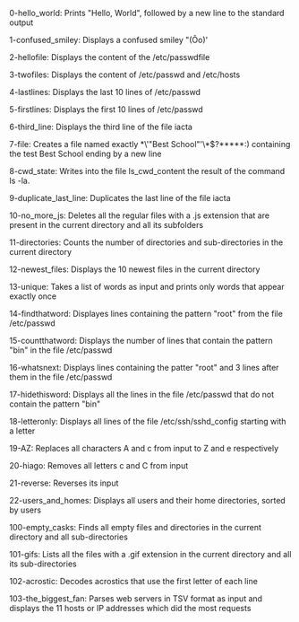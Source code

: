 0-hello_world: Prints "Hello, World", followed by a new line to the standard output

1-confused_smiley: Displays a confused smiley "(Ôo)'

2-hellofile: Displays the content of the /etc/passwdfile

3-twofiles:	Displays the content of /etc/passwd and /etc/hosts

4-lastlines:	Displays the last 10 lines of /etc/passwd

5-firstlines:	Displays the first 10 lines of /etc/passwd

6-third_line:	Displays the third line of the file iacta

7-file:	Creates a file named exactly \*\\'"Best School"\'\\*$\?\*\*\*\*\*:) containing the test Best School ending by a new line

8-cwd_state:	Writes into the file ls_cwd_content the result of the command ls -la.

9-duplicate_last_line:	Duplicates the last line of the file iacta

10-no_more_js:	Deletes all the regular files with a .js extension that are present in the current directory and all its subfolders

11-directories:	Counts the number of directories and sub-directories in the current directory

12-newest_files:	Displays the 10 newest files in the current directory

13-unique:	Takes a list of words as input and prints only words that appear exactly once

14-findthatword:	Displayes lines containing the pattern "root" from the file /etc/passwd

15-countthatword:	Displays the number of lines that contain the pattern "bin" in the file /etc/passwd

16-whatsnext:	Displays lines containing the patter "root" and 3 lines after them in the file /etc/passwd

17-hidethisword:	Displays all the lines in the file /etc/passwd that do not contain the pattern "bin"

18-letteronly:	Displays all lines of the file /etc/ssh/sshd_config starting with a letter

19-AZ:	Replaces all characters A and c from input to Z and e respectively

20-hiago:	Removes all letters c and C from input

21-reverse:	Reverses its input

22-users_and_homes:	Displays all users and their home directories, sorted by users

100-empty_casks:	Finds all empty files and directories in the current directory and all sub-directories

101-gifs:	Lists all the files with a .gif extension in the current directory and all its sub-directories

102-acrostic:	Decodes acrostics that use the first letter of each line

103-the_biggest_fan:	Parses web servers in TSV format as input and displays the 11 hosts or IP addresses which did the most requests
